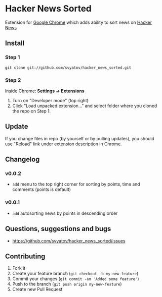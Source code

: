 # Hacker News Sorted

Extension for [Google Chrome](https://www.google.com/chrome/) which adds ability to sort news on [Hacker News](https://news.ycombinator.com)

## Install

### Step 1

`git clone git://github.com/svyatov/hacker_news_sorted.git`

### Step 2

Inside Chrome: **Settings -> Extensions**

1. Turn on "Developer mode" (top right)
2. Click "Load unpacked extension..." and select folder where you cloned the repo on Step 1.

## Update

If you change files in repo (by yourself or by pulling updates), you should use "Reload" link under extension description in Chrome.

## Changelog

### v0.0.2

* `add` menu to the top right corner for sorting by points, time and comments (points is default)

### v0.0.1

* `add` autosorting news by points in descending order

## Questions, suggestions and bugs

* https://github.com/svyatov/hacker_news_sorted/issues

## Contributing

1. Fork it
2. Create your feature branch (`git checkout -b my-new-feature`)
3. Commit your changes (`git commit -am 'Added some feature'`)
4. Push to the branch (`git push origin my-new-feature`)
5. Create new Pull Request